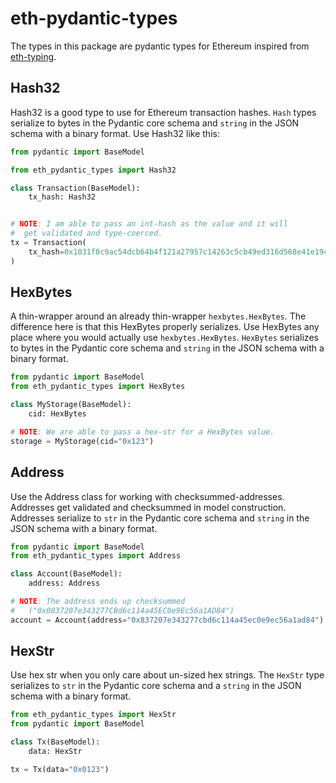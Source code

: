 # eth-pydantic-types

The types in this package are pydantic types for Ethereum inspired from [eth-typing](https://github.com/ethereum/eth-typing/blob/master/eth_typing/evm.py).

## Hash32

Hash32 is a good type to use for Ethereum transaction hashes.
`Hash` types serialize to bytes in the Pydantic core schema and `string` in the JSON schema with a binary format.
Use Hash32 like this:

```python
from pydantic import BaseModel

from eth_pydantic_types import Hash32

class Transaction(BaseModel):
    tx_hash: Hash32


# NOTE: I am able to pass an int-hash as the value and it will
#  get validated and type-coerced.
tx = Transaction(
    tx_hash=0x1031f0c9ac54dcb64b4f121a27957c14263c5cb49ed316d568e41e19c34d7b28
)
```

## HexBytes

A thin-wrapper around an already thin-wrapper `hexbytes.HexBytes`.
The difference here is that this HexBytes properly serializes.
Use HexBytes any place where you would actually use `hexbytes.HexBytes`.
`HexBytes` serializes to bytes in the Pydantic core schema and `string` in the JSON schema with a binary format.

```python
from pydantic import BaseModel
from eth_pydantic_types import HexBytes

class MyStorage(BaseModel):
    cid: HexBytes

# NOTE: We are able to pass a hex-str for a HexBytes value.
storage = MyStorage(cid="0x123")
```

## Address

Use the Address class for working with checksummed-addresses.
Addresses get validated and checksummed in model construction.
Addresses serialize to `str` in the Pydantic core schema and `string` in the JSON schema with a binary format.

```python
from pydantic import BaseModel
from eth_pydantic_types import Address

class Account(BaseModel):
    address: Address

# NOTE: The address ends up checksummed
#   ("0x0837207e343277CBd6c114a45EC0e9Ec56a1AD84")
account = Account(address="0x837207e343277cbd6c114a45ec0e9ec56a1ad84")
```

## HexStr

Use hex str when you only care about un-sized hex strings.
The `HexStr` type serializes to `str` in the Pydantic core schema and a `string` in the JSON schema with a binary format.

```python
from eth_pydantic_types import HexStr
from pydantic import BaseModel

class Tx(BaseModel):
    data: HexStr

tx = Tx(data="0x0123")
```
